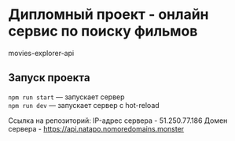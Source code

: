 # Дипломный проект - онлайн сервис по поиску фильмов
movies-explorer-api

## Запуск проекта

`npm run start` — запускает сервер   
`npm run dev` — запускает сервер с hot-reload

Ссылка на репозиторий:
IP-адрес сервера - 51.250.77.186
Домен сервера - https://api.natapo.nomoredomains.monster
